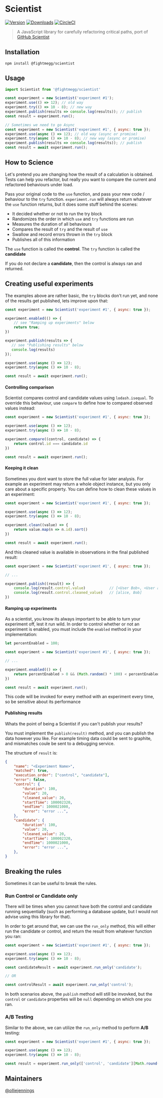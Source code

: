 # Scientist

[![Version](https://img.shields.io/npm/v/@fightmegg/scientist.svg)](https://www.npmjs.com/package/@fightmegg/scientist)
[![Downloads](https://img.shields.io/npm/dm/@fightmegg/scientist.svg)](https://www.npmjs.com/package/@fightmegg/scientist)
[![CircleCI](https://circleci.com/gh/fightmegg/scientist/tree/master.svg?style=svg)](https://circleci.com/gh/fightmegg/scientist/tree/master)

> A JavaScript library for carefully refactoring critical paths, port of [GitHub Scientist](https://github.com/github/scientist)

## Installation

`npm install @fightmegg/scientist`


## Usage

```js
import Scientist from '@fightmegg/scientist'

const experiment = new Scientist('experiment #1');
experiment.use(() => 12); // old way
experiment.try(() => 10 - 8); // new way
experiment.publish(results => console.log(results)); // publish
const result = experiment.run();

// Sometimes we need to go Async
const experiment = new Scientist('experiment #1', { async: true });
experiment.use(async () => 12); // old way (async or promise)
experiment.try(async () => 10 - 8); // new way (async or promise)
experiment.publish(results => console.log(results)); // publish
const result = await experiment.run();
```


## How to Science

Let's pretend you are changing how the result of a calculation is obtained. Tests can help you refactor, but really you want to compare the current and refactored behaviours under load.

Pass your original code to the `use` function, and pass your new code / behaviour to the `try` function. `experiment.run` will always return whatever the `use` function returns, but it does some stuff behind the scenes:

* It decided whether or not to run the try block
* Randomizes the order in which `use` and `try` functions are run
* Measures the duration of all behaviours
* Compares the result of `try` and the result of `use`
* Swallow and record errors thrown in the `try` block
* Publishes all of this information


The `use` function is called the **control**. The `try` function is called the **candidate**

If you do not declare a **candidate**, then the control is always ran and returned.


## Creating useful experiments

The examples above are rather basic, the `try` blocks don't run yet, and none of the results get published, lets improve upon that:

```js
const experiment = new Scientist('experiment #1', { async: true });

experiment.enabled(() => {
    // see "Ramping up experiments" below
    return true;
})

experiment.publish(results => {
   // see "Publishing results" below
   console.log(results)
});

experiment.use(async () => 12);
experiment.try(async () => 10 - 8);

const result = await experiment.run();
```

#### Controlling comparison

Scientist compares control and candidate values using `lodash.isequal`. To override this behaviour, use `compare` to define how to compared observed values instead:

```js
const experiment = new Scientist('experiment #1', { async: true });

experiment.use(async () => 12);
experiment.try(async () => 10 - 8);

experiment.compare((control, candidate) => {
    return control.id === candidate.id
})

const result = await experiment.run();
```


#### Keeping it clean

Sometimes you dont want to store the full value for later analysis. For example an experiment may return a whole object instance, but you only care about a specific property. You can define how to clean these values in an experiment:

```js
const experiment = new Scientist('experiment #1', { async: true });

experiment.use(async () => 12);
experiment.try(async () => 10 - 8);

experiment.clean((value) => {
    return value.map(n => n.id).sort()
})

const result = await experiment.run();
```

And this cleaned value is available in observations in the final published result:

```js
const experiment = new Scientist('experiment #1', { async: true });

// ...

experiment.publish((result) => {
    console.log(result.control.value)           // [<User Bob>, <User alice>]
    console.log(result.control.cleaned_value)   // [alice, Bob]
})
```


#### Ramping up experiments

As a scientist, you know its always important to be able to turn your experiment off, lest it run wild. In order to control whether or not an experiment is enabled, you must include the `enabled` method in your implementation:

```js
let percentEnabled = 100;

const experiment = new Scientist('experiment #1', { async: true });

// ...

experiment.enabled(() => {
    return percentEnabled > 0 && (Math.random() * 100) < percentEnabled
})

const result = await experiment.run();
```

This code will be invoked for every method with an experiment every time, so be sensitive about its performance


#### Publishing results

Whats the point of being a Scientist if you can't publish your results?

You must implement the `publish(result)` method, and you can publish the data however you like. For example timing data could be sent to graphite, and mismatches coule be sent to a debugging service.

The structure of `result` is:

```json
{
    "name": "<Experiment Name>",
    "matched": true,
    "execution_order": ["control", "candidate"],
    "error": false,
    "control": {
        "duration": 100,
        "value": 20, 
        "cleaned_value": 20, 
        "startTime": 100002320,
        "endTime": 1000021000, 
        "error": "error ...",
    },
    "candidate": {
        "duration": 100,
        "value": 20, 
        "cleaned_value": 20, 
        "startTime": 100002320, 
        "endTime": 1000021000,
        "error": "error ...",
    },
}
```

## Breaking the rules

Sometimes it can be useful to break the rules.

### Run Control or Candidate only

There will be times when you cannot have both the control and candidate running sequentially (such as performing a database update, but l would not advise using this library for that).

In order to get around that, we can use the `run_only` method, this will either run the candidate or control, and return the result from whatever function you ran:

```js
const experiment = new Scientist('experiment #1', { async: true });

experiment.use(async () => 12);
experiment.try(async () => 10 - 8);

const candidateResult = await experiment.run_only('candidate');

// OR

const controlResult = await experiment.run_only('control');
```

In both scenarios above, the `publish` method will still be invovked, but the `control` or `candidate` properties will be `null` depending on which one you ran.


### A/B Testing

Similar to the above, we can utilize the `run_only` method to perform **A/B** testing:

```js
const experiment = new Scientist('experiment #1', { async: true });

experiment.use(async () => 12);
experiment.try(async () => 10 - 8);

const result = experiment.run_only(['control', 'candidate'][Math.round(Math.random())]);
```

## Maintainers

[@olliejennings](https://github.com/olliejennings)